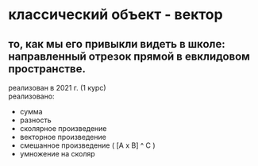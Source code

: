 # классический объект - вектор 
то, как мы его привыкли видеть в школе: направленный отрезок прямой в евклидовом пространстве.
--
реализован в 2021 г. (1 курс)
<br>
реализовано:
* сумма
* разность
* сколярное произведение
* векторное произведение
* смешанное произведение ( [A x B] ^ C ) 
* умножение на сколяр
